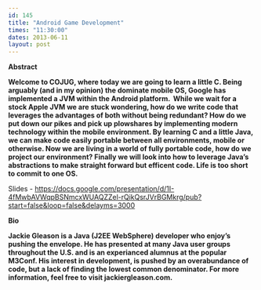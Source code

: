 ```yaml
---
id: 145
title: "Android Game Development"
times: "11:30:00"
dates: 2013-06-11
layout: post
---
```

 **Abstract**

**Welcome to COJUG, where today we are going to learn a little C. Being arguably (and in my opinion) the dominate mobile OS, Google has implemented a JVM within the Android platform. &nbsp;While we wait for a stock Apple JVM we are stuck wondering, how do we write code that leverages the advantages of both without being redundant? How do we put down our pikes and pick up plowshares by implementing modern technology within the mobile environment. By learning C and a little Java, we can make code easily portable between all environments, mobile or otherwise. Now we are living in a world of fully portable code, how do we project our environment? Finally we will look into how to leverage Java’s abstractions to make straight forward but efficent code. Life is too short to commit to one OS.**

Slides - https://docs.google.com/presentation/d/1I-4fMwbAVWqpBSNmcxWUAQZZel-rQikQsrJVrBGMkrg/pub?start=false&loop=false&delayms=3000

**Bio**

**Jackie Gleason is a Java (J2EE WebSphere) developer who enjoy’s pushing the envelope. He has presented at many Java user groups throughout the U.S. and is an experianced alumnus at the popular M3Conf. His interest in development, is pushed by an overabundance of code, but a lack of finding the lowest common denominator. For more information, feel free to visit jackiergleason.com.**

